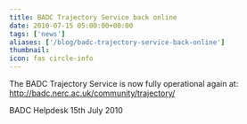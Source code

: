 ```yaml
---
title: BADC Trajectory Service back online
date: 2010-07-15 05:00:00+00:00
tags: ['news']
aliases: ['/blog/badc-trajectory-service-back-online']
thumbnail: 
icon: fas circle-info
---
```


The BADC Trajectory Service is now fully operational again at:
<http://badc.nerc.ac.uk/community/trajectory/>


 
BADC Helpdesk
15th July 2010




